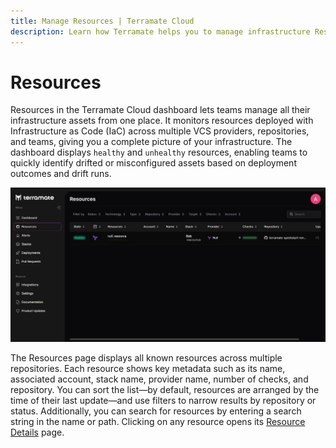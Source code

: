 ```yaml
---
title: Manage Resources | Terramate Cloud
description: Learn how Terramate helps you to manage infrastructure Resources in Terramate Cloud
---
```


# Resources

Resources in the Terramate Cloud dashboard lets teams manage all their infrastructure assets from one place. It monitors resources deployed with Infrastructure as Code (IaC) across multiple VCS providers, repositories, and teams, giving you a complete picture of your infrastructure. The dashboard displays `healthy` and `unhealthy` resources, enabling teams to quickly identify drifted or misconfigured assets based on deployment outcomes and drift runs.

![Resources in Terramate Cloud](../assets/Resources_TMC.png)

The Resources page displays all known resources across multiple repositories. Each resource shows key metadata such as its name, associated account, stack name, provider name, number of checks, and repository. You can sort the list—by default, resources are arranged by the time of their last update—and use filters to narrow results by repository or status. Additionally, you can search for resources by entering a search string in the name or path. Clicking on any resource opens its [Resource Details](./details.md) page.